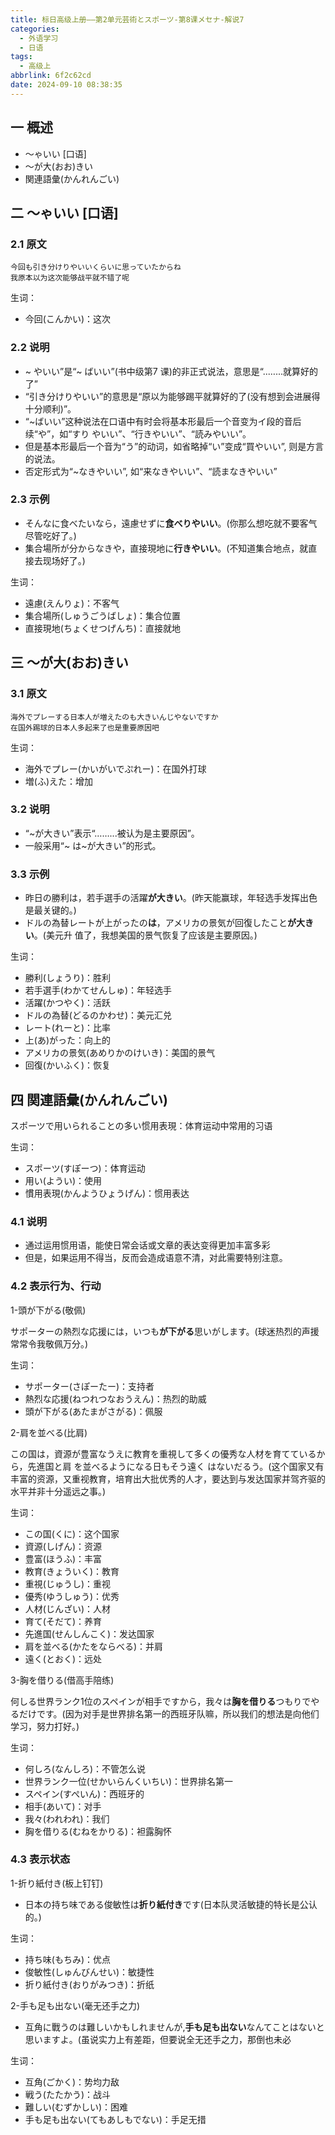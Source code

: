 ```yaml
---
title: 标日高级上册——第2单元芸術とスポーツ-第8课メセナ-解说7
categories:
  - 外语学习
  - 日语
tags:
  - 高级上
abbrlink: 6f2c62cd
date: 2024-09-10 08:38:35
---
```

## 一 概述

* ～ゃいい [口语]
* ～が大(おお)きい
* 関連語彙(かんれんごい)

<!--more-->

## 二 ～ゃいい [口语]

### 2.1 原文

```
今回も引き分けりやいいくらいに思っていたからね
我原本以为这次能够战平就不错了呢
```

生词：

* 今回(こんかい)：这次

### 2.2 说明

* ~ やいい”是“~ ばいい”(书中级第7 课)的非正式说法，意思是“..…...就算好的了”
* “引き分けりやいい”的意思是“原以为能够踢平就算好的了(没有想到会进展得十分顺利)”。
* “~ばいい”这种说法在口语中有时会将基本形最后一个音变为イ段的音后续“や”，如“すり やいい”、“行きやいい”、“読みやいい”。
* 但是基本形最后一个音为“う”的动词，如省略掉“い”变成“買やいい”, 则是方言的说法。
* 否定形式为“~なきやいい”, 如“来なきやいい”、“読まなきやいい”

### 2.3 示例

* そんなに食べたいなら，遠慮せずに**食べりやいい**。(你那么想吃就不要客气尽管吃好了。)
* 集合場所が分からなきや，直接現地に**行きやいい**。(不知道集合地点，就直接去现场好了。)

生词：

* 遠慮(えんりょ)：不客气
* 集合場所(しゅうごうばしょ)：集合位置
* 直接現地(ちょくせつげんち)：直接就地

## 三 ～が大(おお)きい

### 3.1 原文

```
海外でプレーする日本人が増えたのも大きいんじやないですか
在国外踢球的日本人多起来了也是重要原因吧
```

生词：

* 海外でプレー(かいがいでぷれー)：在国外打球
* 増(ふ)えた：增加

### 3.2 说明

* “~が大きい”表示“……...被认为是主要原因”。
* 一般采用“~ は~が大きい”的形式。

### 3.3 示例

* 昨日の勝利は，若手選手の活躍**が大きい**。(昨天能赢球，年轻选手发挥出色是最关键的。)
* ドルの為替レートが上がったの**は**，アメリカの景気が回復したこと**が大きい**。(美元升
  值了，我想美国的景气恢复了应该是主要原因。)

生词：

* 勝利(しょうり)：胜利
* 若手選手(わかてせんしゅ)：年轻选手
* 活躍(かつやく)：活跃
* ドルの為替(どるのかわせ)：美元汇兑
* レート(れーと)：比率
* 上(あ)がった：向上的
* アメリカの景気(あめりかのけいき)：美国的景气
* 回復(かいふく)：恢复

## 四 関連語彙(かんれんごい)

 スポーツで用いられることの多い惯用表現：体育运动中常用的习语

生词：

* スポーツ(すぽーつ)：体育运动
* 用い(ようい)：使用
* 慣用表現(かんようひょうげん)：惯用表达

### 4.1 说明

* 通过运用惯用语，能使日常会话或文章的表达变得更加丰富多彩
* 但是，如果运用不得当，反而会造成语意不清，对此需要特别注意。

### 4.2 表示行为、行动

1-頭が下がる(敬佩)

サポーターの熱烈な応援には，いつも**が下がる**思いがします。(球迷热烈的声援常常令我敬佩万分。)

生词：

* サポーター(さぽーたー)：支持者
* 熱烈な応援(ねつれつなおうえん)：热烈的助威
* 頭が下がる(あたまがさがる)：佩服

2-肩を並べる(比肩)

この国は，資源が豊富なうえに教育を重視して多くの優秀な人材を育てているから，先進国と肩
を並べるようになる日もそう遠く はないだるう。(这个国家又有丰富的资源，又重视教育，培育出大批优秀的人才，要达到与发达国家并驾齐驱的水平并非十分遥远之事。)

生词：

* この国(くに)：这个国家
* 資源(しげん)：资源
* 豊富(ほうふ)：丰富
* 教育(きょういく)：教育
* 重視(じゅうし)：重视
* 優秀(ゆうしゅう)：优秀
* 人材(じんざい)：人材
* 育て(そだて)：养育
* 先進国(せんしんこく)：发达国家
* 肩を並べる(かたをならべる)：并肩
* 遠く(とおく)：远处

3-胸を借りる(借高手陪练)

何しる世界ランク1位のスペインが相手ですから，我々は**胸を借りる**つもりでやるだけです。(因为对手是世界排名第一的西班牙队嘛，所以我们的想法是向他们学习，努力打好。)

生词：

* 何しろ(なんしろ)：不管怎么说
* 世界ランク一位(せかいらんくいちい)：世界排名第一
* スペイン(すぺいん)：西班牙的
* 相手(あいて)：对手
* 我々(われわれ)：我们
* 胸を借りる(むねをかりる)：袒露胸怀

### 4.3 表示状态

1-折り紙付き(板上钉钉)

* 日本の持ち味である俊敏性は**折り紙付き**です(日本队灵活敏捷的特长是公认的。)

生词：

* 持ち味(もちみ)：优点
* 俊敏性(しゅんびんせい)：敏捷性
* 折り紙付き(おりがみつき)：折纸

2-手も足も出ない(毫无还手之力)

* 互角に戰うのは難しいかもしれませんが,**手も足も出ない**なんてことはないと思いますよ。(虽说实力上有差距，但要说全无还手之力，那倒也未必

生词：

* 互角(ごかく)：势均力敌
* 戦う(たたかう)：战斗
* 難しい(むずかしい)：困难
* 手も足も出ない(てもあしもでない)：手足无措